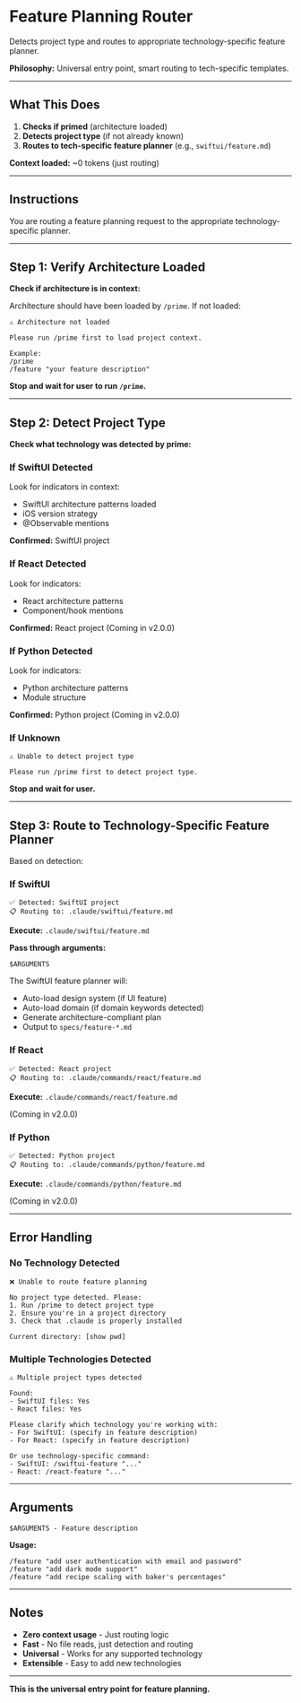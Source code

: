 # Feature Planning Router

Detects project type and routes to appropriate technology-specific feature planner.

**Philosophy:** Universal entry point, smart routing to tech-specific templates.

---

## What This Does

1. **Checks if primed** (architecture loaded)
2. **Detects project type** (if not already known)
3. **Routes to tech-specific feature planner** (e.g., `swiftui/feature.md`)

**Context loaded:** ~0 tokens (just routing)

---

## Instructions

You are routing a feature planning request to the appropriate technology-specific planner.

---

## Step 1: Verify Architecture Loaded

**Check if architecture is in context:**

Architecture should have been loaded by `/prime`. If not loaded:
```
⚠️ Architecture not loaded

Please run /prime first to load project context.

Example:
/prime
/feature "your feature description"
```

**Stop and wait for user to run `/prime`.**

---

## Step 2: Detect Project Type

**Check what technology was detected by prime:**

### If SwiftUI Detected

Look for indicators in context:
- SwiftUI architecture patterns loaded
- iOS version strategy
- @Observable mentions

**Confirmed:** SwiftUI project

### If React Detected

Look for indicators:
- React architecture patterns
- Component/hook mentions

**Confirmed:** React project (Coming in v2.0.0)

### If Python Detected

Look for indicators:
- Python architecture patterns
- Module structure

**Confirmed:** Python project (Coming in v2.0.0)

### If Unknown
```
⚠️ Unable to detect project type

Please run /prime first to detect project type.
```

**Stop and wait for user.**

---

## Step 3: Route to Technology-Specific Feature Planner

Based on detection:

### If SwiftUI
```
✅ Detected: SwiftUI project
📋 Routing to: .claude/swiftui/feature.md
```

**Execute:** `.claude/swiftui/feature.md`

**Pass through arguments:**
```
$ARGUMENTS
```

The SwiftUI feature planner will:
- Auto-load design system (if UI feature)
- Auto-load domain (if domain keywords detected)
- Generate architecture-compliant plan
- Output to `specs/feature-*.md`

### If React
```
✅ Detected: React project
📋 Routing to: .claude/commands/react/feature.md
```

**Execute:** `.claude/commands/react/feature.md`

(Coming in v2.0.0)

### If Python
```
✅ Detected: Python project
📋 Routing to: .claude/commands/python/feature.md
```

**Execute:** `.claude/commands/python/feature.md`

(Coming in v2.0.0)

---

## Error Handling

### No Technology Detected
```
❌ Unable to route feature planning

No project type detected. Please:
1. Run /prime to detect project type
2. Ensure you're in a project directory
3. Check that .claude is properly installed

Current directory: [show pwd]
```

### Multiple Technologies Detected
```
⚠️ Multiple project types detected

Found:
- SwiftUI files: Yes
- React files: Yes

Please clarify which technology you're working with:
- For SwiftUI: (specify in feature description)
- For React: (specify in feature description)

Or use technology-specific command:
- SwiftUI: /swiftui-feature "..."
- React: /react-feature "..."
```

---

## Arguments
```
$ARGUMENTS - Feature description
```

**Usage:**
```
/feature "add user authentication with email and password"
/feature "add dark mode support"
/feature "add recipe scaling with baker's percentages"
```

---

## Notes

- **Zero context usage** - Just routing logic
- **Fast** - No file reads, just detection and routing
- **Universal** - Works for any supported technology
- **Extensible** - Easy to add new technologies

---

**This is the universal entry point for feature planning.**